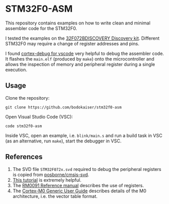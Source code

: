 # STM32F0-ASM

This repository contains examples on how to write clean and minimal assembler code for the STM32F0.

I tested the examples on the [32F072BDISCOVERY Discovery kit][1].
Different STM32F0 may require a change of register addresses and pins.

I found [cortex-debug for vscode][2] very helpful to debug the assembler code.
It flashes the `main.elf` (produced by `make`) onto the microcontroller and allows the inspection of memory and peripheral register during a single execution.

## Usage

Clone the repository:

```
git clone https://github.com/bodokaiser/stm32f0-asm
```

Open Visual Studio Code (VSC):

```
code stm32f0-asm
```

Inside VSC, open an example, i.e. `blink/main.s` and run a build task in VSC (as an alternative, run `make`), start the debugger in VSC.

## References

1. The SVD file `STM32F072x.svd` required to debug the peripheral registers is copied from [posborne/cmsis-svd][3].
2. [This tutorial][4] is extremely helpful.
3. The [RM0091 Reference manual][5] describes the use of registers.
4. The [Cortex-M0 Generic User Guide][6] describes details of the M0 architecture, i.e. the vector table format.

[1]: https://www.st.com/en/evaluation-tools/32f072bdiscovery.html
[2]: https://github.com/Marus/cortex-debug
[3]: https://github.com/posborne/cmsis-svd
[4]: https://www.mikrocontroller.net/articles/ARM-ASM-Tutorial
[5]: https://www.st.com/resource/en/reference_manual/dm00031936-stm32f0x1-stm32f0x2-stm32f0x8-advanced-arm-based-32-bit-mcus-stmicroelectronics.pdf
[6]: http://infocenter.arm.com/help/topic/com.arm.doc.dui0497a/DUI0497A_cortex_m0_r0p0_generic_ug.pdf
